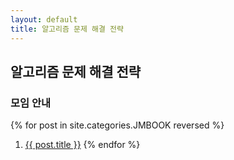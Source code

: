 ```yaml
---
layout: default
title: 알고리즘 문제 해결 전략
---
```


## 알고리즘 문제 해결 전략

### 모임 안내

{% for post in site.categories.JMBOOK reversed %}
1.  <a href="{{ post.url }}">{{ post.title }}</a>
{% endfor %}




